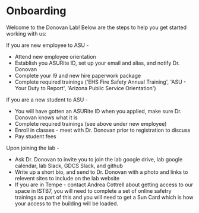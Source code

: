 # Onboarding

Welcome to the Donovan Lab! Below are the steps to help you get started working with us:

If you are new employee to ASU - 
* Attend new employee orientation
* Establish you ASURite ID, set up your email and alias, and notify Dr. Donovan
* Complete your I9 and new hire paperwork package
* Complete required trainings ('EHS Fire Safety Annual Training', 'ASU - Your Duty to Report', 'Arizona Public Service Orientation') 

If you are a new student to ASU - 
* You will have gotten an ASURite ID when you applied, make sure Dr. Donovan knows what it is
* Complete required trainings (see above under new employee)
* Enroll in classes - meet with Dr. Donovan prior to registration to discuss
* Pay student fees

Upon joining the lab - 
* Ask Dr. Donovan to invite you to join the lab google drive, lab google calendar, lab Slack, GDCS Slack, and github
* Write up a short bio, and send to Dr. Donovan with a photo and links to relevent sites to include on the lab website
* If you are in Tempe - contact Andrea Cottrell about getting access to our space in ISTB7, you will need to complete a set of online safetry trainings as part of this and you will need to get a Sun Card which is how your access to the building will be loaded.
